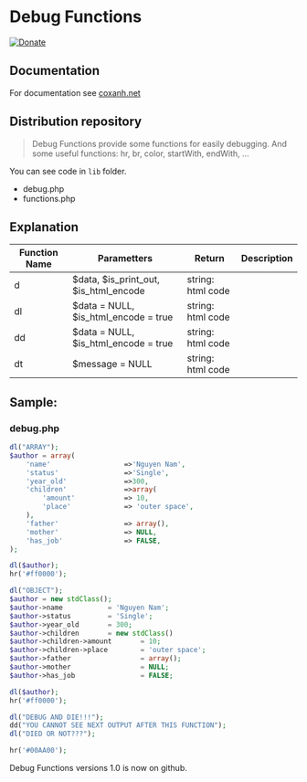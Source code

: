 # Debug Functions
[![Donate](https://www.wiauk.org/wp-content/uploads/2017/07/Donate-Box_goodwill.png)](https://www.paypal.me/ngocnam)

## Documentation

For documentation see 
[coxanh.net](https://coxanh.net) 

## Distribution repository

> Debug Functions provide some functions for easily debugging. And some useful functions: hr, br, color, startWith, endWith, ...

You can see code in `lib` folder.
+ debug.php
+ functions.php

## Explanation

|Function Name|Parametters|Return|Description|
|-----|-----|-----|-----|
|d|$data, $is_print_out, $is_html_encode|string: html code||
|dl|$data = NULL, $is_html_encode = true|string: html code||
|dd|$data = NULL, $is_html_encode = true|string: html code||
|dt|$message = NULL|string: html code||

## Sample:

### debug.php

```php
dl("ARRAY");
$author = array(
    'name'                  =>'Nguyen Nam',
    'status'                =>'Single',
    'year_old'              =>300,
    'children'              =>array(
        'amount'            => 10,
        'place'             => 'outer space',
    ),
    'father'                => array(),
    'mother'                => NULL,
    'has_job'               => FALSE,
);

dl($author);
hr('#ff0000');

dl("OBJECT");
$author = new stdClass();
$author->name           = 'Nguyen Nam';
$author->status         = 'Single';
$author->year_old       = 300;
$author->children       = new stdClass()
$author->children->amount       = 10;
$author->children->place        = 'outer space';
$author->father                 = array();
$author->mother                 = NULL;
$author->has_job                = FALSE;

dl($author);
hr('#ff0000');

dl("DEBUG AND DIE!!!");
dd("YOU CANNOT SEE NEXT OUTPUT AFTER THIS FUNCTION");
dl("DIED OR NOT???");

hr('#00AA00');

```

Debug Functions versions 1.0 is now on github.
